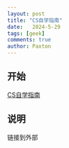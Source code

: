 ```yaml
---
layout: post
title: "CS自学指南"
date:   2024-5-29
tags: [geek]
comments: true
author: Paxton
---
```



## 开始
[CS自学指南](https://csdiy.wiki)

## 说明
链接到外部



